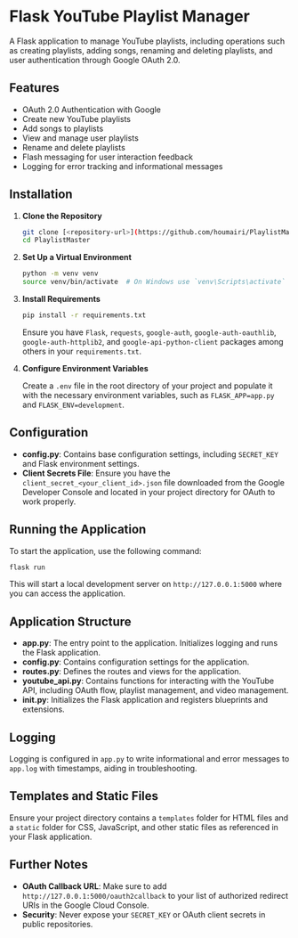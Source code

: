 # Flask YouTube Playlist Manager

A Flask application to manage YouTube playlists, including operations such as creating playlists, adding songs, renaming and deleting playlists, and user authentication through Google OAuth 2.0.

## Features

- OAuth 2.0 Authentication with Google
- Create new YouTube playlists
- Add songs to playlists
- View and manage user playlists
- Rename and delete playlists
- Flash messaging for user interaction feedback
- Logging for error tracking and informational messages

## Installation

1. **Clone the Repository**

   ```bash
   git clone [<repository-url>](https://github.com/houmairi/PlaylistMaster)
   cd PlaylistMaster
   ```

2. **Set Up a Virtual Environment**

   ```bash
   python -m venv venv
   source venv/bin/activate  # On Windows use `venv\Scripts\activate`
   ```

3. **Install Requirements**

   ```bash
   pip install -r requirements.txt
   ```

   Ensure you have `Flask`, `requests`, `google-auth`, `google-auth-oauthlib`, `google-auth-httplib2`, and `google-api-python-client` packages among others in your `requirements.txt`.

4. **Configure Environment Variables**

   Create a `.env` file in the root directory of your project and populate it with the necessary environment variables, such as `FLASK_APP=app.py` and `FLASK_ENV=development`.

## Configuration

- **config.py**: Contains base configuration settings, including `SECRET_KEY` and Flask environment settings.
- **Client Secrets File**: Ensure you have the `client_secret_<your_client_id>.json` file downloaded from the Google Developer Console and located in your project directory for OAuth to work properly.

## Running the Application

To start the application, use the following command:

```bash
flask run
```

This will start a local development server on `http://127.0.0.1:5000` where you can access the application.

## Application Structure

- **app.py**: The entry point to the application. Initializes logging and runs the Flask application.
- **config.py**: Contains configuration settings for the application.
- **routes.py**: Defines the routes and views for the application.
- **youtube_api.py**: Contains functions for interacting with the YouTube API, including OAuth flow, playlist management, and video management.
- **__init__.py**: Initializes the Flask application and registers blueprints and extensions.

## Logging

Logging is configured in `app.py` to write informational and error messages to `app.log` with timestamps, aiding in troubleshooting.

## Templates and Static Files

Ensure your project directory contains a `templates` folder for HTML files and a `static` folder for CSS, JavaScript, and other static files as referenced in your Flask application.

## Further Notes

- **OAuth Callback URL**: Make sure to add `http://127.0.0.1:5000/oauth2callback` to your list of authorized redirect URIs in the Google Cloud Console.
- **Security**: Never expose your `SECRET_KEY` or OAuth client secrets in public repositories.
